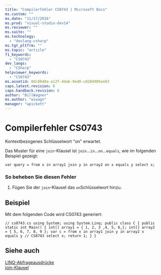 ```yaml
---
title: "Compilerfehler CS0743 | Microsoft Docs"
ms.custom: ""
ms.date: "11/17/2016"
ms.prod: "visual-studio-dev14"
ms.reviewer: ""
ms.suite: ""
ms.technology: 
  - "devlang-csharp"
ms.tgt_pltfrm: ""
ms.topic: "article"
f1_keywords: 
  - "CS0743"
dev_langs: 
  - "CSharp"
helpviewer_keywords: 
  - "CS0743"
ms.assetid: 0dc8040a-a12f-4da6-9ed0-c0284905ee83
caps.latest.revision: 6
caps.handback.revision: 6
author: "BillWagner"
ms.author: "wiwagn"
manager: "wpickett"
---
```

# Compilerfehler CS0743
Kontextbezogenes Schlüsselwort "on" erwartet.  
  
 Das Muster für eine `join`\-Klausel ist `join`...`in`...`on`...`equals`, wie im folgenden Beispiel gezeigt:  
  
```  
var query = from x in array1 join y in array2 on x equals y select x;  
```  
  
### So beheben Sie diesen Fehler  
  
1.  Fügen Sie der `join`\-Klausel das `on`Schlüsselwort hinzu.  
  
## Beispiel  
 Mit dem folgenden Code wird CS0743 generiert:  
  
```  
// cs0743.cs using System; using System.Linq; public class C { public static int Main() { int[] array1 = { 1, 2, 3 ,4, 5, 6,}; int[] array2 = { 5, 6, 7, 8, 9 }; var c = from x in array1 join y in array2 x equals y // CS0743 select x; return 1; } }  
```  
  
## Siehe auch  
 [LINQ\-Abfrageausdrücke](../../csharp/programming-guide/linq-query-expressions/index.md)   
 [join\-Klausel](../../csharp/language-reference/keywords/join-clause.md)